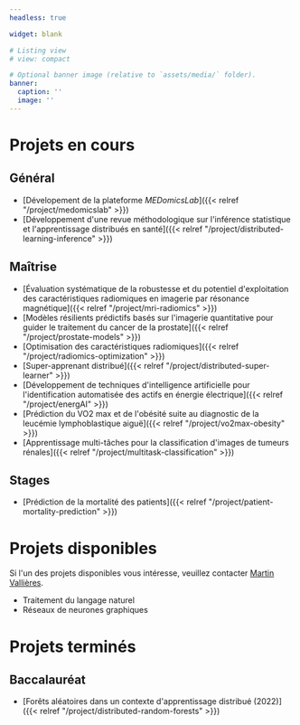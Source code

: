 ```yaml
---
headless: true

widget: blank

# Listing view
# view: compact

# Optional banner image (relative to `assets/media/` folder).
banner:
  caption: ''
  image: ''
---
```


# Projets en cours

## Général

- [Dévelopement de la plateforme _MEDomicsLab_]({{< relref "/project/medomicslab" >}})
- [Développement d'une revue méthodologique sur l'inférence statistique et l'apprentissage distribués en santé]({{< relref "/project/distributed-learning-inference" >}})

## Maîtrise

- [Évaluation systématique de la robustesse et du potentiel d'exploitation des caractéristiques radiomiques en imagerie par résonance magnétique]({{< relref "/project/mri-radiomics" >}})
- [Modèles résilients prédictifs basés sur l'imagerie quantitative pour guider le traitement du cancer de la prostate]({{< relref "/project/prostate-models" >}})
- [Optimisation des caractéristiques radiomiques]({{< relref "/project/radiomics-optimization" >}})
- [Super-apprenant distribué]({{< relref "/project/distributed-super-learner" >}})
- [Développement de techniques d'intelligence artificielle pour l'identification automatisée des actifs en énergie électrique]({{< relref "/project/energAI" >}})
- [Prédiction du VO2 max et de l'obésité suite au diagnostic de la leucémie lymphoblastique aiguë]({{< relref "/project/vo2max-obesity" >}})
- [Apprentissage multi-tâches pour la classification d'images de tumeurs rénales]({{< relref "/project/multitask-classification" >}})

## Stages

- [Prédiction de la mortalité des patients]({{< relref "/project/patient-mortality-prediction" >}})

# Projets disponibles

Si l'un des projets disponibles vous intéresse, veuillez contacter 
[Martin Vallières](mailto:Martin.Vallieres@usherbrooke.ca).

- Traitement du langage naturel
- Réseaux de neurones graphiques

# Projets terminés

## Baccalauréat

- [Forêts aléatoires dans un contexte d'apprentissage distribué (2022)]({{< relref "/project/distributed-random-forests" >}})
